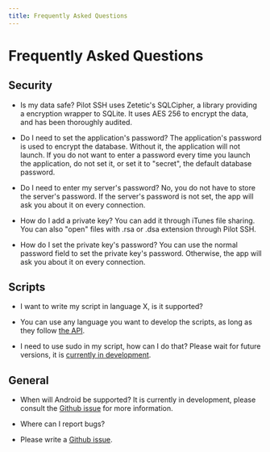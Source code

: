 ```yaml
---
title: Frequently Asked Questions
---
```


# Frequently Asked Questions

## Security

* Is my data safe?
Pilot SSH uses Zetetic's SQLCipher, a library providing a encryption wrapper to SQLite. It uses AES 256 to encrypt the data, and has been thoroughly audited.

* Do I need to set the application's password?
The application's password is used to encrypt the database. Without it, the application will not launch. If you do not want to enter a password every time you launch the application, do not set it, or set it to "secret", the default database password.

* Do I need to enter my server's password?
No, you do not have to store the server's password. If the server's password is not set, the app will ask you about it on every connection.

* How do I add a private key?
You can add it through iTunes file sharing. You can also "open" files with .rsa or .dsa extension through Pilot SSH.

* How do I set the private key's password?
You can use the normal password field to set the private key's password. Otherwise, the app will ask you about it on every connection.

## Scripts

* I want to write my script in language X, is it supported?
* You can use any language you want to develop the scripts, as long as they follow <a href="https://github.com/Geal/PilotSSH-scripts/blob/master/API.md">the API</a>.

* I need to use sudo in my script, how can I do that?
Please wait for future versions, it is <a href="https://github.com/Geal/PilotSSH-scripts/issues/7">currently in development</a>.

## General

* When will Android be supported?
It is currently in development, please consult the <a href="https://github.com/Geal/PilotSSH-scripts/issues/10">Github issue</a> for more information.

* Where can I report bugs?
* Please write a <a href="https://github.com/Geal/PilotSSH-scripts/issues">Github issue</a>.
